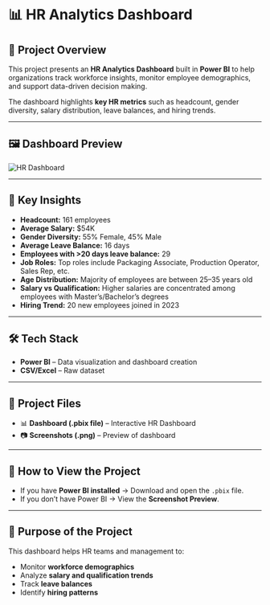 # 📊 HR Analytics Dashboard  

## 📌 Project Overview  
This project presents an **HR Analytics Dashboard** built in **Power BI** to help organizations track workforce insights, monitor employee demographics, and support data-driven decision making.  

The dashboard highlights **key HR metrics** such as headcount, gender diversity, salary distribution, leave balances, and hiring trends.  

---

## 🖼️ Dashboard Preview  
![HR Dashboard](https://github.com/Souvik2730/Power-BI-Projects/blob/main/screenshot/Screenshot%202025-08-17%20232223.png)  

---

## 🔑 Key Insights  
- **Headcount:** 161 employees  
- **Average Salary:** $54K  
- **Gender Diversity:** 55% Female, 45% Male  
- **Average Leave Balance:** 16 days  
- **Employees with >20 days leave balance:** 29  
- **Job Roles:** Top roles include Packaging Associate, Production Operator, Sales Rep, etc.  
- **Age Distribution:** Majority of employees are between 25–35 years old  
- **Salary vs Qualification:** Higher salaries are concentrated among employees with Master’s/Bachelor’s degrees  
- **Hiring Trend:** 20 new employees joined in 2023  

---

## 🛠️ Tech Stack  
- **Power BI** – Data visualization and dashboard creation   
- **CSV/Excel** – Raw dataset  

---

## 📂 Project Files  
- 📊 **Dashboard (.pbix file)** – Interactive HR Dashboard   
- 📷 **Screenshots (.png)** – Preview of dashboard    

---

## 🚀 How to View the Project  
- If you have **Power BI installed** → Download and open the `.pbix` file.  
- If you don’t have Power BI → View the **Screenshot Preview**.  

---

## 🎯 Purpose of the Project  
This dashboard helps HR teams and management to:  
- Monitor **workforce demographics**  
- Analyze **salary and qualification trends**  
- Track **leave balances**  
- Identify **hiring patterns**  

